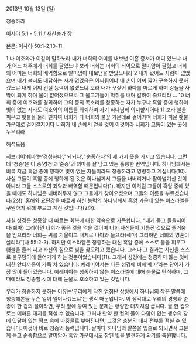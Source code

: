 2013년 10월 13일 (일)

청종하라



이사야 5:1 - 5:11 / 새찬송가  장


본문: 이사야 50:1-2,10-11

1 나 여호와가 이같이 말하노라 내가 너희의 어미를 내보낸 이혼 증서가 어디 있느냐 내가 어느 채주에게 너희를 팔았느냐 보라 너희는 너희의 죄악으로 말미암아 팔렸고 너희의 어미는 너희의 배역함으로 말미암아 내보냄을 받았느니라
2 내가 왔어도 사람이 없었으며 내가 불러도 대답하는 자가 없었음은 어찌됨이냐 내 손이 어찌 짧아 구속하지 못하겠느냐 내게 어찌 건질 능력이 없겠느냐 보라 내가 꾸짖어 바다를 마르게 하며 강들을 사막이 되게 하며 물이 없어졌으므로 그 물고기들이 악취를 내며 갈하여 죽으리라 …
10 너희 중에 여호와를 경외하며 그의 종의 목소리를 청종하는 자가 누구냐 흑암 중에 행하여 빛이 없는 자라도 여호와의 이름을 의뢰하며 자기 하나님께 의지할지어다
11 보라 불을 피우고 횃불을 둘러 띤자여 너희가 다 너희의 불꽃 가운데로 걸어가며 너희가 피운 횃불 가운데로 걸어갈지어다 너희가 내 손에서 얻을 것이 이것이라 너희가 고통이 있는 곳에 누우리라

해석도움





히브리어‘쉐마’는‘경청하다’,‘ 되뇌다’,‘ 순종하다’의 세 가지 뜻을 가지고 있습니다. 그런데 ‘청종’은 이 중‘경청’과‘순종’의 의미를 잘 담고 있는 훌륭한 번역입니다. 하나님께서는 비록 지금 흑암 중에 행하여 빛이 없는 자들이라도 청종하라고 명령하고 계십니다(10). 사실 그들이 흑암 중에 행하게 된 것은 하나님께서 그들을 내버리거나 팔아넘기신 것이 아니라 그들 스스로의 죄악과 배역함 때문입니다(1). 하지만 이처럼 그들이 흑암 중에 있을 때에도 하나님은 내버려두지 않고 그들에게 찾아오셨으며 그들의 이름을 부르셨습니다(2상). 홍해와 요단강을 마르게 하신 능력의 하나님께서 흑암 가운데 있는 이스라엘을 구원하기 위해 부르고 계신 것입니다(2하).

사실 성경은 청종할 때 따르는 회복에 대한 약속으로 가득합니다.
“내게 듣고 들을지어다(쉐마) 그리하면 너희가 좋은 것을 먹을 것이며 너희 자신들이 기름진 것으로 즐거움을 얻으리라 너희는 귀를 기울이고 내게로 나아와 들으라(쉐마) 그리하면 너희의 영혼이 살리라”(사 55:2-3).
하지만 이스라엘은 청종하는 대신 흑암 중에 스스로 불을 피우고 횃불을 둘러 띠고 자신의 힘으로 빛을 찾으려고 했습니다. 그러나 그 결과는 자신을 스스로 불구덩이에 들어가게 하는 것뿐이었습니다(11). 그래서 성경에는 청종하지 않는 것에 대한 안타까움이 가득 차 있습니다. 예레미야서는 다른 성경에 비해‘쉐마’라는 단어가 가장 많이 들어있습니다. 예레미야는 청종하지 않는 이스라엘에 대해 눈물로 탄식하며, 그때에라도 청종할 것에 대해 눈물로 호소하고 있는 것입니다.

우리가 청종하지 못하는 이유는‘우리에게 닥친 엄청난 상황에서 하나님의 작은 말씀에 청종해본들 무슨 일이 일어나겠느냐’는 생각 때문입니다. 이 생각대로 우리의 경청과 순종이 한 컵의 물이라면, 우리 앞에 놓여 있는 문제는 황량한 대지처럼 큽니다. 물 한 컵으로는 메마른 대지를 적실 수 없습니다. 그러나 만약 한 컵의 물이 다함이 없는 생수의 강에 잇닿아 있는 펌프 속에 마중물로 부어진다면, 그것은 충분히 대지 전부를 적실 수 있습니다. 이것이 바로 청종의 능력입니다. 날마다 하나님의 말씀을 입술로 되뇌면서 그분께 듣고 순종함으로 말미암아 흑암 가운데서도 참된 빛을 발견하게 되기를 축원합니다.